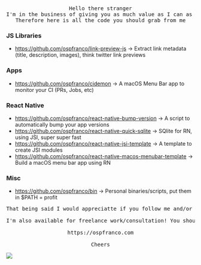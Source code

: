 <pre align="center">
Hello there stranger
I'm in the business of giving you as much value as I can as fast as I can
Therefore here is all the code you should grab from me
</pre>

### JS Libraries
- https://github.com/ospfranco/link-preview-js → Extract link metadata (title, description, images), think twitter link previews

### Apps
- https://github.com/ospfranco/cidemon → A macOS Menu Bar app to monitor your CI (PRs, Jobs, etc)

### React Native
- https://github.com/ospfranco/react-native-bump-version → A script to automatically bump your app versions
- https://github.com/ospfranco/react-native-quick-sqlite → SQlite for RN, using JSI, super super fast
- https://github.com/ospfranco/react-native-jsi-template → A template to create JSI modules
- https://github.com/ospfranco/react-native-macos-menubar-template → Build a macOS menu bar app using RN

### Misc
- https://github.com/ospfranco/bin → Personal binaries/scripts, put them in $PATH = profit


<pre align="center">
That being said I would appreciatte if you follow me and/or buy my products!

I'm also available for freelance work/consultation! You should check-out my website, to see all the stuff I have done!

https://ospfranco.com

Cheers
</pre>

<a align="center" href="https://twitter.com/ospfranco">
  <img src="https://img.shields.io/twitter/follow/ospfranco?label=Follow%20%40ospfranco&style=social" />
</a>
